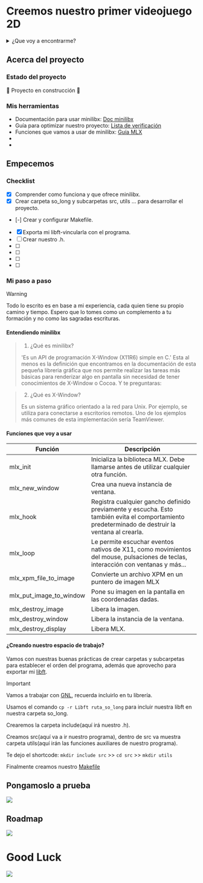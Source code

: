 # Creemos nuestro primer videojuego 2D

<details>
  <summary>¿Que voy a encontrarme?</summary>
  <ol>
    <li>
      <a href="#Acerca-del-proyecto">Acerca del proyecto</a>
      <ul>
        <li><a href="#estado-del-proyecto">Estado del proyecto</a></li>
        <li><a href="#Mis-herramientas">Mis herramientas</a></li>
      </ul>
    </li>
    <li>
      <a href="#Empecemos">Empecemos</a>
      <ul>
        <li><a href="#Prerrequisitos">Prerrequisitos</a></li>
        <li><a href="#Mi-paso-a-paso">Mi paso a paso</a></li>
      </ul>
    </li>
    <li><a href="#Pongamoslo-a-prueba">Pongamoslo a prueba</a></li>
    <li><a href="#roadmap">Roadmap</a></li>
  </ol>
</details>

## Acerca del proyecto

### Estado del proyecto

:construction: Proyecto en construcción :construction:

### Mis herramientas
* Documentación para usar minilibx: [Doc minilibx](https://harm-smits.github.io/42docs/libs/minilibx)
* Guía para optimizar nuestro proyecto: [Lista de verificación](https://42-cursus.gitbook.io/guide/rank-02/so_long/building-the-thing)
* Funciones que vamos a usar de minilibx: [Guía MLX](https://reactive.so/post/42-a-comprehensive-guide-to-so_long/)
* []()
* []()

## Empecemos

### Checklist
- [x] Comprender como funciona y que ofrece minilibx.
- [x] Crear carpeta so_long y subcarpetas src, utils ... para desarrollar el proyecto.
- [-] Crear y configurar Makefile.
- [x] Exporta mi libft-vincularla con el programa.
- [ ] Crear nuestro .h.
- [ ]
- [ ]
- [ ]
- [ ]
### Mi paso a paso

> [!WARNING]
> 
> Todo lo escrito es en base a mi experiencia, cada quien tiene su propio camino y tiempo. Espero que lo tomes como un complemento a tu formación y no como las sagradas escrituras.

#### Entendiendo minilibx
> 1. ¿Qué es minilibx?
> 
> 'Es un API de programación X-Window (X11R6) simple en C.' Esta al menos es la definición que encontramos en la documentación de esta pequeña libreria gráfica que nos permite realizar las tareas más básicas para renderizar algo en pantalla sin necesidad de tener conocimientos de X-Window o Cocoa. Y te preguntaras:

> 2. ¿Qué es X-Window?
>    
> Es un sistema gráfico orientado a la red para Unix. Por ejemplo, se utiliza para conectarse a escritorios remotos. Uno de los ejemplos más comunes de esta implementación sería TeamViewer.

#### Funciones que voy a usar

| Función | Descripción |
| ------------- | ------------- |
| mlx_init | Inicializa la biblioteca MLX. Debe llamarse antes de utilizar cualquier otra función. |
| mlx_new_window | Crea una nueva instancia de ventana. |
| mlx_hook | Registra cualquier gancho definido previamente y escucha. Esto también evita el comportamiento predeterminado de destruir la ventana al crearla.|
| mlx_loop | Le permite escuchar eventos nativos de X11, como movimientos del mouse, pulsaciones de teclas, interacción con ventanas y más... |
| mlx_xpm_file_to_image | Convierte un archivo XPM en un puntero de imagen MLX |
| mlx_put_image_to_window | Pone su imagen en la pantalla en las coordenadas dadas. |
| mlx_destroy_image | Libera la imagen. |
| mlx_destroy_window | Libera la instancia de la ventana. |
| mlx_destroy_display | Libera MLX. |

#### ¿Creando nuestro espacio de trabajo?
Vamos con nuestras buenas prácticas de crear carpetas y subcarpetas para establecer el orden del programa, además que aprovecho para exportar mi [libft]().
> [!IMPORTANT]
>
> Vamos a trabajar con [GNL](), recuerda incluirlo en tu librería.

Usamos el comando ``cp -r Libft ruta_so_long`` para incluir nuestra libft en nuestra carpeta so_long.

Crearemos la carpeta include(aquí irá nuestro .h).

Creamos  src(aquí va a ir nuestro programa), dentro de src va muestra carpeta utils(aquí irán las funciones auxiliares de nuestro programa).

Te dejo el shortcode: ``mkdir include src`` >> ``cd src`` >> ``mkdir utils``

Finalmente creamos nuestro [Makefile]()
## Pongamoslo a prueba

![](link)

## Roadmap

![](link)

# Good Luck
![](link)
